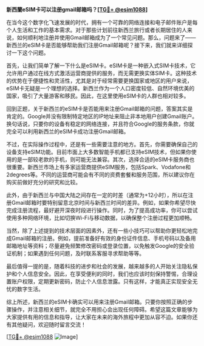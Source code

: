 **新西蘭eSIM卡可以注册gmail邮箱吗？[[TG💪+ @esim1088](https://t.me/s/esim1088)]**

在当今这个数字化飞速发展的时代，拥有一个可靠的网络连接和电子邮件账户是每个人生活和工作的基本需求。对于那些计划前往新西兰旅行或者长期居住的人来说，如何顺利地注册并使用Gmail邮箱成为了一个常见问题。那么，问题来了——新西兰的eSIM卡是否能够帮助我们注册Gmail邮箱呢？接下来，我们就来详细探讨一下这个问题。

首先，让我们简单了解一下什么是eSIM卡。eSIM卡是一种嵌入式SIM卡技术，它允许用户通过在线方式激活运营商提供的服务，而无需更换实体SIM卡。这种技术的优势在于便捷性和灵活性，尤其是对于经常需要更换国家或地区的用户来说，eSIM卡无疑是一个理想的选择。新西兰作为一个人口密度较低、自然环境优美的国家，吸引了大量游客和移民。因此，在这里使用eSIM卡的人群也相对较多。

回到正题，关于新西兰的eSIM卡是否能用来注册Gmail邮箱的问题，答案其实是肯定的。Google并没有限制特定地区的IP地址来阻止非本地用户创建Gmail账户。换句话说，只要你的设备有稳定的网络连接，并且符合Google的服务条款，你就完全可以利用新西兰的eSIM卡成功注册Gmail邮箱。

不过，在实际操作过程中，还是有一些需要注意的地方。首先，你需要确保自己的设备支持eSIM功能。目前市面上大多数智能手机都已支持eSIM技术，但如果你使用的是一部较老款的手机，则可能无法兼容。其次，选择合适的eSIM卡服务商也很重要。新西兰市场上有多家运营商提供eSIM服务，包括Spark、Vodafone和2degrees等。不同的运营商可能会有不同的资费套餐和服务范围，所以建议你在购买前做好充分的研究和比较。

此外，由于新西兰与中国大陆之间存在一定的时差（通常为+12小时），所以在注册Gmail邮箱时要特别留意北京时间与新西兰时间的差异。例如，如果你希望尽快完成注册流程，最好避开深夜时段进行操作。同时，为了提高成功率，你可以尝试使用多种网络环境，比如切换Wi-Fi与移动数据，以确保整个注册过程更加顺畅。

当然，除了上述提到的技术层面的因素外，还有一些小技巧可以帮助你更轻松地完成Gmail邮箱的注册。例如，提前准备好有效的身份证件信息、手机号码以及备用邮箱地址等资料；尽量避免频繁修改密码或登录位置，以免触发Google的安全验证机制；如果遇到任何问题，及时联系客服寻求帮助等等。

最后值得一提的是，随着科技的进步和社会的发展，越来越多的人开始关注隐私保护和个人信息安全。因此，在享受便利的同时，我们也应该时刻保持警惕，合理设置账户权限，定期更新密码，防止个人信息泄露。只有这样，才能真正实现安全无忧的数字生活。

综上所述，新西兰的eSIM卡确实可以用来注册Gmail邮箱。只要你按照正确的步骤操作，并注意相关细节，就完全不用担心会出现任何障碍。希望这篇文章能够为大家提供有用的信息和指导，让大家在未来的海外旅程中更加从容不迫。如果你还有其他疑问，欢迎随时留言交流！

[[TG💪+ @esim1088](https://t.me/s/esim1088) ![Image](https://i.postimg.cc/4NQfJmqS/Snipaste-2025-05-13-00-14-12.png)]